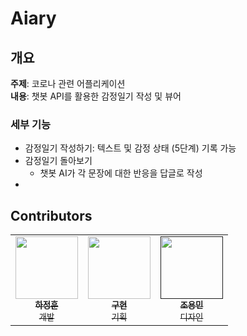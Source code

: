 # Aiary

## 개요

**주제**: 코로나 관련 어플리케이션  
**내용**: 챗봇 API를 활용한 감정일기 작성 및 뷰어

### 세부 기능

-   감정일기 작성하기: 텍스트 및 감정 상태 (5단계) 기록 가능
-   감정일기 돌아보기
    -   챗봇 AI가 각 문장에 대한 반응을 답글로 작성
-

## Contributors

<table>
  <tr>
    <td align="center"><a href="https://github.com/maemenaver"><img src="https://avatars.githubusercontent.com/u/4525704?v=4?s=100" width="100px;" alt=""/><br /><sub><b>하정훈</b><br />개발</sub></a></td>
    <td align="center"><a href="https://github.com/QyuriLa"><img src="https://avatars.githubusercontent.com/u/68494132?v=4?s=100" width="100px;" alt=""/><br /><sub><b>구현</b><br />기획</sub></a></td>
    <td align="center"><a href=""><img src="" width="100px;" alt=""/><br /><sub><b>조용민</b><br />디자인</sub></a></td>
  </tr>
</table>
